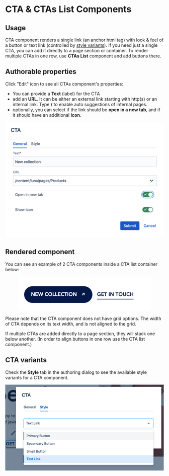 # CTA & CTAs List Components

## Usage
CTA component renders a single link (an anchor html tag) with look & feel of a button or text link (controlled by [style variants](#cta-variants)).
If you need just a single CTA, you can add it directly to a page section or container. To render multiple CTAs in one row, use **CTAs List** component and add buttons there.

## Authorable properties
Click "Edit" icon to see all CTAs component's properties:

- You can provide a **Text** (label) for the CTA
- add an **URL**. It can be either an external link starting with http(s) or an internal link. Type **/** to enable auto suggestions of internal pages.
- optionally, you can select if the link should be **open in a new tab**, and if it should have an additional **Icon**.

<p align="center" width="100%">
    <img src="./dialog.jpg" alt="CTA dialog">
</p>

## Rendered component
You can see an example of 2 CTA components inside a CTA list container below:

<p align="center" width="100%">
    <img src="./two-ctas.jpg" alt="Two CTAs in a CTAs List container">
</p>

Please note that the CTA component does not have grid options. The width of CTA depends on its text width, and is not aligned to the grid.

If multiple CTAs are added directly to a page section, they will stack one below another.
(In order to align buttons in one row use the CTA list component.)

## CTA variants

Check the **Style** tab in the authoring dialog to see the available style variants for a CTA component.

<p align="center" width="100%">
    <img src="./styles.jpg" alt="Style variants">
</p>